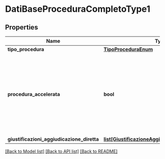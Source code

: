 # DatiBaseProceduraCompletoType1

## Properties
Name | Type | Description | Notes
------------ | ------------- | ------------- | -------------
**tipo_procedura** | [**TipoProceduraEnum**](TipoProceduraEnum.md) |  | 
**procedura_accelerata** | **bool** | E&#x27; stata utilizzata la procedura accelerata per ragioni di urgenza? - corrisponde al campo bt-106 - Procedure Accelerated del TED | 
**giustificazioni_aggiudicazione_diretta** | [**list[GiustificazioneAggiudicazioneDirettaEnum]**](GiustificazioneAggiudicazioneDirettaEnum.md) |  | [optional] 

[[Back to Model list]](../README.md#documentation-for-models) [[Back to API list]](../README.md#documentation-for-api-endpoints) [[Back to README]](../README.md)

